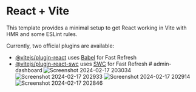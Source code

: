# React + Vite

This template provides a minimal setup to get React working in Vite with HMR and some ESLint rules.

Currently, two official plugins are available:

- [@vitejs/plugin-react](https://github.com/vitejs/vite-plugin-react/blob/main/packages/plugin-react/README.md) uses [Babel](https://babeljs.io/) for Fast Refresh
- [@vitejs/plugin-react-swc](https://github.com/vitejs/vite-plugin-react-swc) uses [SWC](https://swc.rs/) for Fast Refresh
#   a d m i n - d a s h b o a r d 
![Screenshot 2024-02-17 203034](https://github.com/apurba-sarkar/admin-dashboard/assets/127435292/eec33113-2ce3-4145-80d4-7787e0c0f105)
![Screenshot 2024-02-17 202933](https://github.com/apurba-sarkar/admin-dashboard/assets/127435292/eb948140-6343-40a3-ab2d-36cd74ac956f)
![Screenshot 2024-02-17 202914](https://github.com/apurba-sarkar/admin-dashboard/assets/127435292/b80c134e-099f-4114-a2fe-21e59812a58e)
![Screenshot 2024-02-17 202846](https://github.com/apurba-sarkar/admin-dashboard/assets/127435292/1754b8c6-09d8-464e-99dc-74ba6856ede1)

